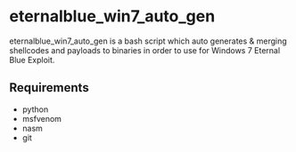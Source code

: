 # eternalblue_win7_auto_gen

eternalblue_win7_auto_gen is a bash script which auto generates & merging shellcodes and payloads to binaries in order to use for Windows 7 Eternal Blue Exploit.

## Requirements

* python
* msfvenom
* nasm
* git

